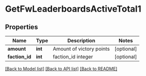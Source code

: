 # GetFwLeaderboardsActiveTotal1

## Properties
Name | Type | Description | Notes
------------ | ------------- | ------------- | -------------
**amount** | **int** | Amount of victory points | [optional] 
**faction_id** | **int** | faction_id integer | [optional] 

[[Back to Model list]](../README.md#documentation-for-models) [[Back to API list]](../README.md#documentation-for-api-endpoints) [[Back to README]](../README.md)


